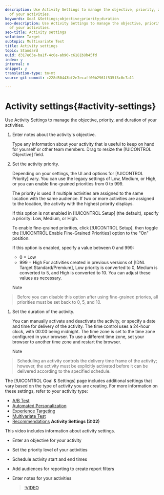 ```yaml
---
description: Use Activity Settings to manage the objective, priority, and duration
  of your activities.
keywords: Goal &Settings;objective;priority;duration
seo-description: Use Activity Settings to manage the objective, priority, and duration
  of your activities.
seo-title: Activity settings
solution: Target
subtopic: Multivariate Test
title: Activity settings
topic: Standard
uuid: d317e63a-ba1f-4c0e-ab90-c6181b8b45fd
index: y
internal: n
snippet: y
translation-type: tm+mt
source-git-commit: c228d50443bf2e7ecaff00b2961f535f3c0c7a11

---
```



# Activity settings{#activity-settings}

Use Activity Settings to manage the objective, priority, and duration of your activities.

1. Enter notes about the activity's objective.

   Type any information about your activity that is useful to keep on hand for yourself or other team members. Drag to resize the [!UICONTROL Objective] field.
1. Set the activity priority.

   Depending on your settings, the UI and options for [!UICONTROL Priority] vary. You can use the legacy settings of Low, Medium, or High, or you can enable fine-grained priorities from 0 to 999.

   The priority is used if multiple activities are assigned to the same location with the same audience. If two or more activities are assigned to the location, the activity with the highest priority displays.

   If this option is not enabled in [!UICONTROL Setup] (the default), specify a priority: Low, Medium, or High.

   To enable fine-grained priorities, click [!UICONTROL Setup], then toggle the [!UICONTROL Enable Fine-Grained Priorities] option to the "On" position.

   If this option is enabled, specify a value between 0 and 999:

   * 0 = Low
   * 999 = High
   For activities created in previous versions of [!DNL Target Standard/Premium], Low priority is converted to 0, Medium is converted to 5, and High is converted to 10. You can adjust these values as necessary.

   >[!NOTE]
>
>Before you can disable this option after using fine-grained priories, all priorities must be set back to 0, 5, and 10.

1. Set the duration of the activity.

   You can manually activate and deactivate the activity, or specify a date and time for delivery of the activity. The time control uses a 24-hour clock, with 00:00 being midnight. The time zone is set to the time zone configured in your browser. To use a different time zone, set your browser to another time zone and restart the browser.

   >[!NOTE]
>
>Scheduling an activity controls the delivery time frame of the activity; however, the activity must be explicitly activated before it can be delivered according to the specified schedule.

   The [!UICONTROL Goal & Settings] page includes additional settings that vary based on the type of activity you are creating. For more information on these settings, refer to your activity type:

   * [A/B Test](../c-activities/t-test-ab/t-test-create-ab/r-ab-goals-and-settings.md#reference_B25389FD6F3A4989801E740364B089CC)
   * [Automated Personalization](../c-activities/t-automated-personalization/t-automated-personalization.md#task_8AAF837796D74CF893CA2F88BA1491C9)
   * [Experience Targeting](../c-activities/t-experience-target/t-xt-create/r-xt-goals-and-settings.md#reference_B25389FD6F3A4989801E740364B089CC)
   * [Multivariate Test](../c-activities/c-multivariate-testing/t-create-multivariate-test/r-goals-and-settings.md#reference_B25389FD6F3A4989801E740364B089CC)
   * [Recommendations](../c-recommendations/t-create-recs-activity/r-recs-activity-settings.md#reference_3FDA8388CEEC4159949151C1829E2FBB)
   **Activity Settings (3:02)**

   This video includes information about activity settings.

* Enter an objective for your activity
* Set the priority level of your activities
* Schedule activity start and end times
* Add audiences for reporting to create report filters
* Enter notes for your activities

   >[!VIDEO](https://www.youtube.com/watch?v=6XNEM8tUADo)
